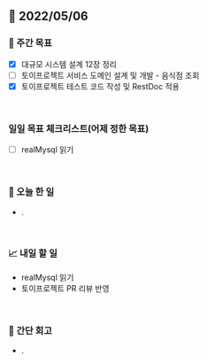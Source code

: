 ## 📅 2022/05/06


### 👏 주간 목표

- [x] 대규모 시스템 설계 12장 정리
- [ ] 토이프로젝트 서비스 도메인 설계 및 개발 - 음식점 조회
- [x] 토이프로젝트 테스트 코드 작성 및 RestDoc 적용

<br/>

### 일일 목표 체크리스트(어제 정한 목표)

- [ ] realMysql 읽기

<br/>

### 💯 오늘 한 일

- .

<br/>

### 📈 내일 할 일

- realMysql 읽기
- 토이프로젝트 PR 리뷰 반영

<br/>

### 🤔 간단 회고

- .




 




 








